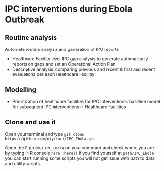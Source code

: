 # IPC interventions during Ebola Outbreak


<!-- Created by David Niyukuri, December 2019 -->

## Routine analysis

Automate routine analysis and generation of IPC reports

* Healthcare Facility level IPC gap analysis to generate automatically reports on gaps and set an Operational Action Plan
* Descriptive analysis: comparing previous and recent & first and recent evaluations per each Healthcare Facilitiy

## Modelling

* Prioritization of healthcare facilities for IPC interventions: baseline model for subsequent IPC interventions in Healthcare Facilities


## Clone and use it

Open your terminal and type `git clone https://github.com/niyukuri/IPC_Ebola.git`

Open the R project `IPC_Ebola` on your computer and check where you are by typing in R console `here::here()` if you find yourself at `path/IPC_Ebola` you can start running some scripts you will not get issue with path to data and utility scripts.

